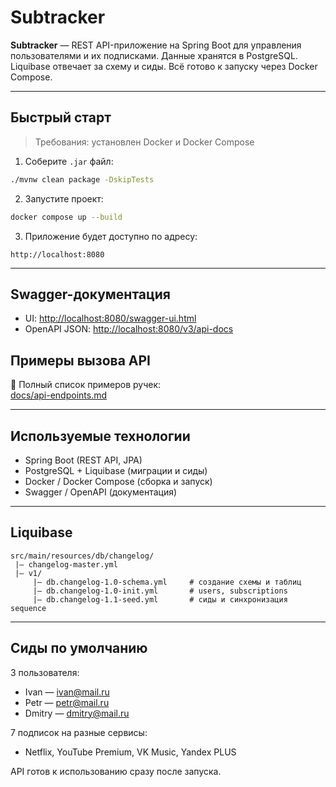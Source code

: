 # Subtracker

**Subtracker** — REST API-приложение на Spring Boot для управления пользователями и их подписками. Данные хранятся в PostgreSQL. Liquibase отвечает за схему и сиды. Всё готово к запуску через Docker Compose.

---

## Быстрый старт

> Требования: установлен Docker и Docker Compose

1. Соберите `.jar` файл:
```bash
./mvnw clean package -DskipTests
```

2. Запустите проект:
```bash
docker compose up --build
```

3. Приложение будет доступно по адресу:
```
http://localhost:8080
```

---

## Swagger-документация

- UI: [http://localhost:8080/swagger-ui.html](http://localhost:8080/swagger-ui.html)
- OpenAPI JSON: [http://localhost:8080/v3/api-docs](http://localhost:8080/v3/api-docs)

## Примеры вызова API

📎 Полный список примеров ручек:  
[docs/api-endpoints.md](docs/api-endpoints.md)

---

## Используемые технологии

- Spring Boot (REST API, JPA)
- PostgreSQL + Liquibase (миграции и сиды)
- Docker / Docker Compose (сборка и запуск)
- Swagger / OpenAPI (документация)

---

## Liquibase

```
src/main/resources/db/changelog/
 |— changelog-master.yml
 |— v1/
     |— db.changelog-1.0-schema.yml     # создание схемы и таблиц
     |— db.changelog-1.0-init.yml       # users, subscriptions
     |— db.changelog-1.1-seed.yml       # сиды и синхронизация sequence
```

---

## Сиды по умолчанию

3 пользователя:
- Ivan — ivan@mail.ru
- Petr — petr@mail.ru
- Dmitry — dmitry@mail.ru

7 подписок на разные сервисы:
- Netflix, YouTube Premium, VK Music, Yandex PLUS

API готов к использованию сразу после запуска.
